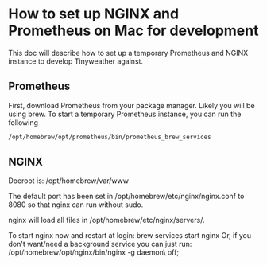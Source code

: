 # How to set up NGINX and Prometheus on Mac for development

This doc will describe how to set up a temporary Prometheus and NGINX instance to develop Tinyweather against.

## Prometheus

First, download Prometheus from your package manager. Likely you will be using brew. To start a temporary Prometheus instance, you can run the following

```bash
/opt/homebrew/opt/prometheus/bin/prometheus_brew_services
```

## NGINX

Docroot is: /opt/homebrew/var/www

The default port has been set in /opt/homebrew/etc/nginx/nginx.conf to 8080 so that
nginx can run without sudo.

nginx will load all files in /opt/homebrew/etc/nginx/servers/.

To start nginx now and restart at login:
  brew services start nginx
Or, if you don't want/need a background service you can just run:
  /opt/homebrew/opt/nginx/bin/nginx -g daemon\ off\;
